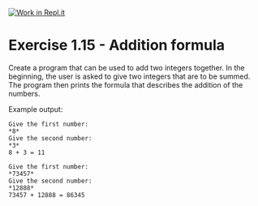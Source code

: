 [![Work in Repl.it](https://classroom.github.com/assets/work-in-replit-14baed9a392b3a25080506f3b7b6d57f295ec2978f6f33ec97e36a161684cbe9.svg)](https://classroom.github.com/online_ide?assignment_repo_id=4204846&assignment_repo_type=AssignmentRepo)
# Exercise 1.15 - Addition formula

Create a program that can be used to add two integers together. In the beginning, the user is asked to give two integers that are to be summed. The program then prints the formula that describes the addition of the numbers.

Example output:

```plaintext
Give the first number:
*8*
Give the second number:
*3*
8 + 3 = 11
```

```plaintext
Give the first number:
*73457*
Give the second number:
*12888*
73457 + 12888 = 86345
```
